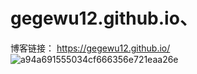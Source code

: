 # gegewu12.github.io、
博客链接：
https://gegewu12.github.io/
![a94a691555034cf666356e721eaa26e](https://github.com/gegewu12/gegewu12.github.io/assets/100192770/8864b426-592b-4eec-afe4-63e2a0a3e8ec)
